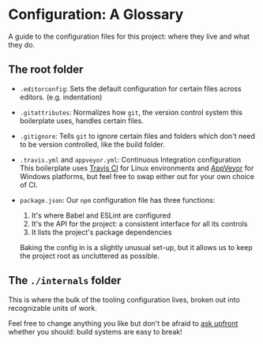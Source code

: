 # Configuration: A Glossary

A guide to the configuration files for this project: where they live and what
they do.

## The root folder

- `.editorconfig`: Sets the default configuration for certain files across editors. (e.g. indentation)

- `.gitattributes`: Normalizes how `git`, the version control system this boilerplate uses, handles certain files.

- `.gitignore`: Tells `git` to ignore certain files and folders which don't need to be version controlled, like the build folder.

- `.travis.yml` and `appveyor.yml`: Continuous Integration configuration<br/>
  This boilerplate uses [Travis CI](https://travis-ci.com) for Linux environments
  and [AppVeyor](https://www.appveyor.com/) for Windows platforms, but feel free
  to swap either out for your own choice of CI.

- `package.json`: Our `npm` configuration file has three functions:

  1.  It's where Babel and ESLint are configured
  1.  It's the API for the project: a consistent interface for all its controls
  1.  It lists the project's package dependencies

  Baking the config in is a slightly unusual set-up, but it allows us to keep
  the project root as uncluttered as possible.

## The `./internals` folder

This is where the bulk of the tooling configuration lives, broken out into
recognizable units of work.

Feel free to change anything you like but don't be afraid to [ask upfront](https://spectrum.chat/react-boilerplate)
whether you should: build systems are easy to break!
